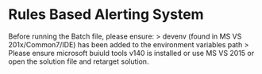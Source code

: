 # Rules Based Alerting System
Before running the Batch file, please ensure:
	> devenv (found in MS VS 201x/Common7/IDE) has been added to the environment variables path
	> Please ensure microsoft buiuld tools v140 is installed or use MS VS 2015 or open the solution file and retarget solution.